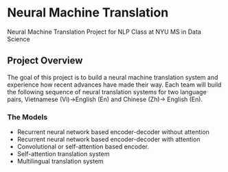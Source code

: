 # Neural Machine Translation
Neural Machine Translation Project for NLP Class at NYU MS in Data Science

## Project Overview

The goal of this project is to build a neural machine translation system and experience how recent advances have made their way. Each team will build the following sequence of neural translation systems for two language pairs, Vietnamese (Vi)→English (En) and Chinese (Zh)→ English (En).

### The Models
- Recurrent neural network based encoder-decoder without attention
- Recurrent neural network based encoder-decoder with attention
- Convolutional or self-attention based encoder.
- Self-attention translation system
- Multilingual translation system
